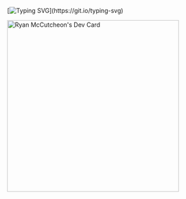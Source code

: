 [![Typing SVG](https://readme-typing-svg.herokuapp.com/?lines=Hi,%20I'm%20Ryan%20McCutcheon;Full-stack%20React,%20Vue,%20and%20Node%20developer;)](https://git.io/typing-svg)

<!-- [![GitHub Streak](https://github-readme-streak-stats.herokuapp.com/?user=ryanmccutcheon21)](https://git.io/streak-stats) -->

<a href="https://app.daily.dev/ryanmccutcheon2"><img src="https://api.daily.dev/devcards/dd74d385d0614b7e88223643e1b7e56a.png?r=i7r" width="400" alt="Ryan McCutcheon's Dev Card"/></a>
